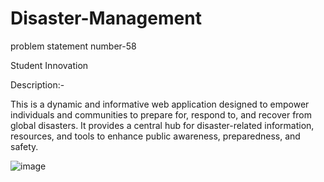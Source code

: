 # Disaster-Management
problem statement number-58

Student Innovation


Description:-

This is a dynamic and informative web application designed to empower individuals and communities to prepare for, respond to, and recover from global disasters. It provides a central hub for disaster-related information, resources, and tools to enhance public awareness, preparedness, and safety.


![image](https://github.com/Nihalok/Disaster-Management/assets/153518882/3a2ea684-5450-434e-ac50-d746e27cabcd)
